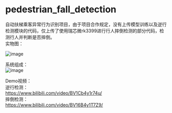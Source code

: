# pedestrian_fall_detection
自动扶梯乘客异常行为识别项目，由于项目合作规定，没有上传模型训练以及逆行检测模块的代码，仅上传了使用瑞芯微rk3399进行行人摔倒检测的部分代码，检测行人并判断是否摔倒。   
实物图：   

![image](https://user-images.githubusercontent.com/38394496/127725712-a6a07f34-2218-4892-8f56-827bf5935098.png)   

系统组成：   
![image](https://user-images.githubusercontent.com/38394496/127725778-ef338a68-8fdd-4ea7-8441-564972cb59b8.png)  

Demo视频：   
逆行检测：   
https://www.bilibili.com/video/BV1Cb4y1r74u/   
摔倒检测：   
https://www.bilibili.com/video/BV16B4y1T7Z9/   


